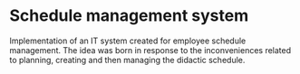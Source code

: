 # Schedule management system

Implementation of an IT system created for employee schedule management. The idea was born in response to the inconveniences related to planning, creating and then managing the didactic schedule.
